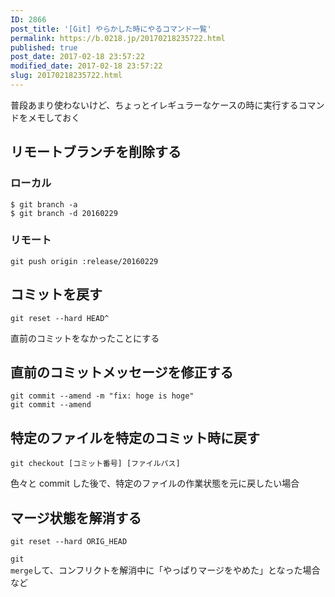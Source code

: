 ```yaml
---
ID: 2866
post_title: '[Git] やらかした時にやるコマンド一覧'
permalink: https://b.0218.jp/20170218235722.html
published: true
post_date: 2017-02-18 23:57:22
modified_date: 2017-02-18 23:57:22
slug: 20170218235722.html
---
```

普段あまり使わないけど、ちょっとイレギュラーなケースの時に実行するコマンドをメモしておく
<!--more-->

<h2>リモートブランチを削除する</h2>

<h3>ローカル</h3>

<pre><code class="language-bash">$ git branch -a
$ git branch -d 20160229
</code></pre>

<h3>リモート</h3>

<pre><code class="language-bash">git push origin :release/20160229
</code></pre>

<h2>コミットを戻す</h2>

<pre><code class="language-bash">git reset --hard HEAD^
</code></pre>

直前のコミットをなかったことにする

<h2>直前のコミットメッセージを修正する</h2>

<pre><code class="language-bash">git commit --amend -m "fix: hoge is hoge"
git commit --amend
</code></pre>

<h2>特定のファイルを特定のコミット時に戻す</h2>

<pre><code class="language-bash">git checkout [コミット番号] [ファイルパス]
</code></pre>

色々と commit した後で、特定のファイルの作業状態を元に戻したい場合

<h2>マージ状態を解消する</h2>

<pre><code class="language-bash">git reset --hard ORIG_HEAD
</code></pre>

<code>git merge</code>して、コンフリクトを解消中に「やっぱりマージをやめた」となった場合など